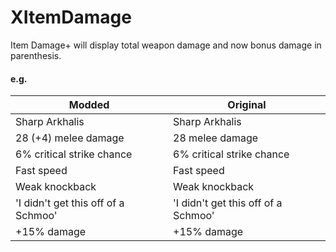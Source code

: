 # XItemDamage
Item Damage+ will display total weapon damage and now bonus damage in parenthesis.
#### e.g.
Modded | Original
--- | ---
Sharp Arkhalis | Sharp Arkhalis
28 (+4) melee damage | 28 melee damage 
6% critical strike chance | 6% critical strike chance
Fast speed | Fast speed
Weak knockback | Weak knockback
'I didn't get this off of a Schmoo' | 'I didn't get this off of a Schmoo'
+15% damage | +15% damage